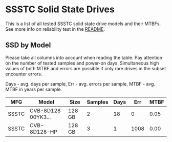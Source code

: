SSSTC Solid State Drives
========================

This is a list of all tested SSSTC solid state drive models and their MTBFs. See
more info on reliability test in the [README](https://github.com/bsdhw/SMART).

SSD by Model
------------

Please take all columns into account when reading the table. Pay attention on the
number of tested samples and power-on days. Simultaneous high values of both MTBF
and errors are possible if only rare drives in the subset encounter errors.

Days - avg. days per sample,
Err  - avg. errors per sample,
MTBF - avg. MTBF in years per sample.

| MFG       | Model              | Size   | Samples | Days  | Err   | MTBF |
|-----------|--------------------|--------|---------|-------|-------|------|
| SSSTC     | CVB-8D128 00YK3... | 128 GB | 2       | 18    | 0     | 0.05   |
| SSSTC     | CVB-8D128-HP       | 128 GB | 3       | 1     | 1008  | 0.00   |
